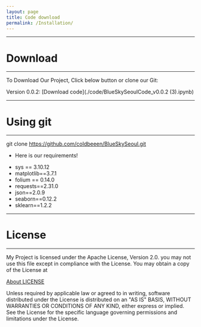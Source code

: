 ```yaml
---
layout: page
title: Code download
permalink: /Installation/
---
```


---
# Download
---
To Download Our Project, Click below button or clone our Git:

Version 0.0.2: [Download code](./code/BlueSkySeoulCode_v0.0.2 (3).ipynb)



---
# Using git
---

git clone https://github.com/coldbeeen/BlueSkySeoul.git

* Here is our requirements!

- sys == 3.10.12
- matplotlib==3.7.1
- folium == 0.14.0
- requests==2.31.0
- json==2.0.9
- seaborn==0.12.2
- sklearn==1.2.2



---
# License
---
My Project is licensed under the Apache License, Version 2.0.
you may not use this file except in compliance with the License.
You may obtain a copy of the License at

   [About LICENSE](http://www.apache.org/licenses/LICENSE-2.0)

Unless required by applicable law or agreed to in writing, software
distributed under the License is distributed on an "AS IS" BASIS,
WITHOUT WARRANTIES OR CONDITIONS OF ANY KIND, either express or implied.
See the License for the specific language governing permissions and
limitations under the License.
